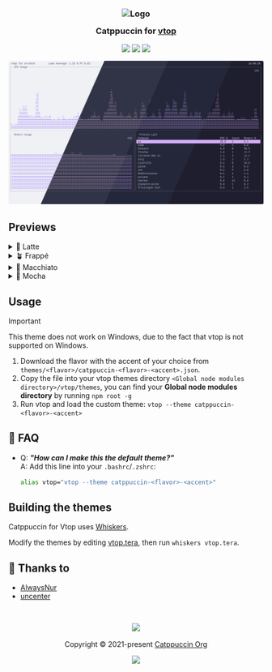 <h3 align="center">
	<img src="https://raw.githubusercontent.com/catppuccin/catppuccin/main/assets/logos/exports/1544x1544_circle.png" width="100" alt="Logo"/><br/>
	<img src="https://raw.githubusercontent.com/catppuccin/catppuccin/main/assets/misc/transparent.png" height="30" width="0px"/>
	Catppuccin for <a href="https://github.com/MrRio/vtop/">vtop</a>
	<img src="https://raw.githubusercontent.com/catppuccin/catppuccin/main/assets/misc/transparent.png" height="30" width="0px"/>
</h3>

<p align="center">
	<a href="https://github.com/catppuccin/vtop/stargazers"><img src="https://img.shields.io/github/stars/catppuccin/vtop?colorA=363a4f&colorB=b7bdf8&style=for-the-badge"></a>
	<a href="https://github.com/catppuccin/vtop/issues"><img src="https://img.shields.io/github/issues/catppuccin/vtop?colorA=363a4f&colorB=f5a97f&style=for-the-badge"></a>
	<a href="https://github.com/catppuccin/vtop/contributors"><img src="https://img.shields.io/github/contributors/catppuccin/vtop?colorA=363a4f&colorB=a6da95&style=for-the-badge"></a>
</p>

<p align="center">
	<img src="./assets/preview.webp"/>
</p>

## Previews

<details>
<summary>🌻 Latte</summary>
<img src="./assets/latte.webp"/>
</details>
<details>
<summary>🪴 Frappé</summary>
<img src="./assets/frappe.webp"/>
</details>
<details>
<summary>🌺 Macchiato</summary>
<img src="./assets/macchiato.webp"/>
</details>
<details>
<summary>🌿 Mocha</summary>
<img src="./assets/mocha.webp"/>
</details>

## Usage
> [!IMPORTANT]
> This theme does not work on Windows, due to the fact that vtop is not supported on Windows.

1. Download the flavor with the accent of your choice from `themes/<flavor>/catppuccin-<flavor>-<accent>.json`.
2. Copy the file into your vtop themes directory `<Global node modules directory>/vtop/themes`, you can find your **Global node modules directory** by running `npm root -g`
3. Run vtop and load the custom theme: `vtop --theme catppuccin-<flavor>-<accent>`

<!-- The FAQ section is optional. Remove if needed.-->
## 🙋 FAQ

- Q: **_"How can I make this the default theme?"_**\
  A: Add this line into your `.bashrc`/`.zshrc`:

  ```bash
  alias vtop="vtop --theme catppuccin-<flavor>-<accent>"
  ```

## Building the themes

Catppuccin for Vtop uses [Whiskers](https://github.com/catppuccin/whiskers).

Modify the themes by editing [vtop.tera](./vtop.tera), then run `whiskers vtop.tera`.

## 💝 Thanks to

- [AlwaysNur](https://github.com/alwaysnur)
- [uncenter](https://github.com/uncenter)

&nbsp;

<p align="center">
	<img src="https://raw.githubusercontent.com/catppuccin/catppuccin/main/assets/footers/gray0_ctp_on_line.svg?sanitize=true" />
</p>

<p align="center">
	Copyright &copy; 2021-present <a href="https://github.com/catppuccin" target="_blank">Catppuccin Org</a>
</p>

<p align="center">
	<a href="https://github.com/catppuccin/catppuccin/blob/main/LICENSE"><img src="https://img.shields.io/static/v1.svg?style=for-the-badge&label=License&message=MIT&logoColor=d9e0ee&colorA=363a4f&colorB=b7bdf8"/></a>
</p>
